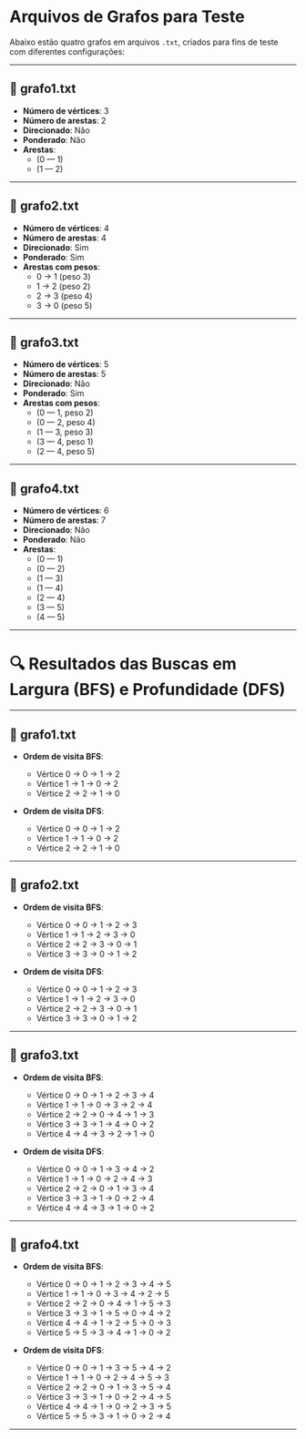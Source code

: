 # Arquivos de Grafos para Teste

Abaixo estão quatro grafos em arquivos `.txt`, criados para fins de teste com diferentes configurações:

---

## 📄 grafo1.txt

- **Número de vértices**: 3  
- **Número de arestas**: 2  
- **Direcionado**: Não  
- **Ponderado**: Não  
- **Arestas**:  
  - (0 — 1)  
  - (1 — 2)  

---

## 📄 grafo2.txt

- **Número de vértices**: 4  
- **Número de arestas**: 4  
- **Direcionado**: Sim  
- **Ponderado**: Sim  
- **Arestas com pesos**:  
  - 0 → 1 (peso 3)  
  - 1 → 2 (peso 2)  
  - 2 → 3 (peso 4)  
  - 3 → 0 (peso 5)

---

## 📄 grafo3.txt

- **Número de vértices**: 5  
- **Número de arestas**: 5  
- **Direcionado**: Não  
- **Ponderado**: Sim  
- **Arestas com pesos**:  
  - (0 — 1, peso 2)  
  - (0 — 2, peso 4)  
  - (1 — 3, peso 3)  
  - (3 — 4, peso 1)  
  - (2 — 4, peso 5)

---

## 📄 grafo4.txt

- **Número de vértices**: 6  
- **Número de arestas**: 7  
- **Direcionado**: Não  
- **Ponderado**: Não  
- **Arestas**:  
  - (0 — 1)  
  - (0 — 2)  
  - (1 — 3)  
  - (1 — 4)  
  - (2 — 4)  
  - (3 — 5)  
  - (4 — 5)

---

# 🔍 Resultados das Buscas em Largura (BFS) e Profundidade (DFS)

---

## 📄 grafo1.txt

- **Ordem de visita BFS**:
  - Vértice 0 → 0 → 1 → 2  
  - Vértice 1 → 1 → 0 → 2  
  - Vértice 2 → 2 → 1 → 0  

- **Ordem de visita DFS**:
  - Vértice 0 → 0 → 1 → 2  
  - Vértice 1 → 1 → 0 → 2  
  - Vértice 2 → 2 → 1 → 0  

---

## 📄 grafo2.txt

- **Ordem de visita BFS**:
  - Vértice 0 → 0 → 1 → 2 → 3  
  - Vértice 1 → 1 → 2 → 3 → 0  
  - Vértice 2 → 2 → 3 → 0 → 1  
  - Vértice 3 → 3 → 0 → 1 → 2  

- **Ordem de visita DFS**:
  - Vértice 0 → 0 → 1 → 2 → 3  
  - Vértice 1 → 1 → 2 → 3 → 0  
  - Vértice 2 → 2 → 3 → 0 → 1  
  - Vértice 3 → 3 → 0 → 1 → 2  

---

## 📄 grafo3.txt

- **Ordem de visita BFS**:
  - Vértice 0 → 0 → 1 → 2 → 3 → 4  
  - Vértice 1 → 1 → 0 → 3 → 2 → 4  
  - Vértice 2 → 2 → 0 → 4 → 1 → 3  
  - Vértice 3 → 3 → 1 → 4 → 0 → 2  
  - Vértice 4 → 4 → 3 → 2 → 1 → 0  

- **Ordem de visita DFS**:
  - Vértice 0 → 0 → 1 → 3 → 4 → 2  
  - Vértice 1 → 1 → 0 → 2 → 4 → 3  
  - Vértice 2 → 2 → 0 → 1 → 3 → 4  
  - Vértice 3 → 3 → 1 → 0 → 2 → 4  
  - Vértice 4 → 4 → 3 → 1 → 0 → 2  

---

## 📄 grafo4.txt

- **Ordem de visita BFS**:
  - Vértice 0 → 0 → 1 → 2 → 3 → 4 → 5  
  - Vértice 1 → 1 → 0 → 3 → 4 → 2 → 5  
  - Vértice 2 → 2 → 0 → 4 → 1 → 5 → 3  
  - Vértice 3 → 3 → 1 → 5 → 0 → 4 → 2  
  - Vértice 4 → 4 → 1 → 2 → 5 → 0 → 3  
  - Vértice 5 → 5 → 3 → 4 → 1 → 0 → 2  

- **Ordem de visita DFS**:
  - Vértice 0 → 0 → 1 → 3 → 5 → 4 → 2  
  - Vértice 1 → 1 → 0 → 2 → 4 → 5 → 3  
  - Vértice 2 → 2 → 0 → 1 → 3 → 5 → 4  
  - Vértice 3 → 3 → 1 → 0 → 2 → 4 → 5  
  - Vértice 4 → 4 → 1 → 0 → 2 → 3 → 5  
  - Vértice 5 → 5 → 3 → 1 → 0 → 2 → 4  

---
